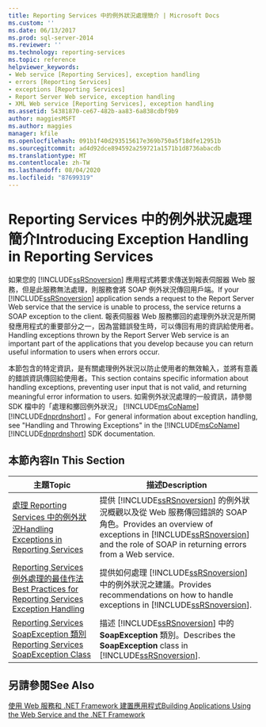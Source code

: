 ```yaml
---
title: Reporting Services 中的例外狀況處理簡介 | Microsoft Docs
ms.custom: ''
ms.date: 06/13/2017
ms.prod: sql-server-2014
ms.reviewer: ''
ms.technology: reporting-services
ms.topic: reference
helpviewer_keywords:
- Web service [Reporting Services], exception handling
- errors [Reporting Services]
- exceptions [Reporting Services]
- Report Server Web service, exception handling
- XML Web service [Reporting Services], exception handling
ms.assetid: 54381870-ce67-482b-aa83-6a838cdbf9b9
author: maggiesMSFT
ms.author: maggies
manager: kfile
ms.openlocfilehash: 091b1f40d293515617e369b750a5f18dfe12951b
ms.sourcegitcommit: ad4d92dce894592a259721a1571b1d8736abacdb
ms.translationtype: MT
ms.contentlocale: zh-TW
ms.lasthandoff: 08/04/2020
ms.locfileid: "87699319"
---
```

# <a name="introducing-exception-handling-in-reporting-services"></a><span data-ttu-id="c1426-102">Reporting Services 中的例外狀況處理簡介</span><span class="sxs-lookup"><span data-stu-id="c1426-102">Introducing Exception Handling in Reporting Services</span></span>
  <span data-ttu-id="c1426-103">如果您的 [!INCLUDE[ssRSnoversion](../../includes/ssrsnoversion-md.md)] 應用程式將要求傳送到報表伺服器 Web 服務，但是此服務無法處理，則服務會將 SOAP 例外狀況傳回用戶端。</span><span class="sxs-lookup"><span data-stu-id="c1426-103">If your [!INCLUDE[ssRSnoversion](../../includes/ssrsnoversion-md.md)] application sends a request to the Report Server Web service that the service is unable to process, the service returns a SOAP exception to the client.</span></span> <span data-ttu-id="c1426-104">報表伺服器 Web 服務擲回的處理例外狀況是所開發應用程式的重要部分之一，因為當錯誤發生時，可以傳回有用的資訊給使用者。</span><span class="sxs-lookup"><span data-stu-id="c1426-104">Handling exceptions thrown by the Report Server Web service is an important part of the applications that you develop because you can return useful information to users when errors occur.</span></span>  
  
 <span data-ttu-id="c1426-105">本節包含的特定資訊，是有關處理例外狀況以防止使用者的無效輸入，並將有意義的錯誤資訊傳回給使用者。</span><span class="sxs-lookup"><span data-stu-id="c1426-105">This section contains specific information about handling exceptions, preventing user input that is not valid, and returning meaningful error information to users.</span></span> <span data-ttu-id="c1426-106">如需例外狀況處理的一般資訊，請參閱 SDK 檔中的「處理和擲回例外狀況」 [!INCLUDE[msCoName](../../includes/msconame-md.md)] [!INCLUDE[dnprdnshort](../../includes/dnprdnshort-md.md)] 。</span><span class="sxs-lookup"><span data-stu-id="c1426-106">For general information about exception handling, see "Handling and Throwing Exceptions" in the [!INCLUDE[msCoName](../../includes/msconame-md.md)] [!INCLUDE[dnprdnshort](../../includes/dnprdnshort-md.md)] SDK documentation.</span></span>  
  
## <a name="in-this-section"></a><span data-ttu-id="c1426-107">本節內容</span><span class="sxs-lookup"><span data-stu-id="c1426-107">In This Section</span></span>  
  
|<span data-ttu-id="c1426-108">主題</span><span class="sxs-lookup"><span data-stu-id="c1426-108">Topic</span></span>|<span data-ttu-id="c1426-109">描述</span><span class="sxs-lookup"><span data-stu-id="c1426-109">Description</span></span>|  
|-----------|-----------------|  
|[<span data-ttu-id="c1426-110">處理 Reporting Services 中的例外狀況</span><span class="sxs-lookup"><span data-stu-id="c1426-110">Handling Exceptions in Reporting Services</span></span>](handling-exceptions-in-reporting-services.md)|<span data-ttu-id="c1426-111">提供 [!INCLUDE[ssRSnoversion](../../includes/ssrsnoversion-md.md)] 的例外狀況概觀以及從 Web 服務傳回錯誤的 SOAP 角色。</span><span class="sxs-lookup"><span data-stu-id="c1426-111">Provides an overview of exceptions in [!INCLUDE[ssRSnoversion](../../includes/ssrsnoversion-md.md)] and the role of SOAP in returning errors from a Web service.</span></span>|  
|[<span data-ttu-id="c1426-112">Reporting Services 例外處理的最佳作法</span><span class="sxs-lookup"><span data-stu-id="c1426-112">Best Practices for Reporting Services Exception Handling</span></span>](best-practices/best-practices-for-reporting-services-exception-handling.md)|<span data-ttu-id="c1426-113">提供如何處理 [!INCLUDE[ssRSnoversion](../../includes/ssrsnoversion-md.md)] 中的例外狀況之建議。</span><span class="sxs-lookup"><span data-stu-id="c1426-113">Provides recommendations on how to handle exceptions in [!INCLUDE[ssRSnoversion](../../includes/ssrsnoversion-md.md)].</span></span>|  
|[<span data-ttu-id="c1426-114">Reporting Services SoapException 類別</span><span class="sxs-lookup"><span data-stu-id="c1426-114">Reporting Services SoapException Class</span></span>](soapexception-class/reporting-services-soapexception-class.md)|<span data-ttu-id="c1426-115">描述 [!INCLUDE[ssRSnoversion](../../includes/ssrsnoversion-md.md)] 中的 **SoapException** 類別。</span><span class="sxs-lookup"><span data-stu-id="c1426-115">Describes the **SoapException** class in [!INCLUDE[ssRSnoversion](../../includes/ssrsnoversion-md.md)].</span></span>|  
  
## <a name="see-also"></a><span data-ttu-id="c1426-116">另請參閱</span><span class="sxs-lookup"><span data-stu-id="c1426-116">See Also</span></span>  
 [<span data-ttu-id="c1426-117">使用 Web 服務和 .NET Framework 建置應用程式</span><span class="sxs-lookup"><span data-stu-id="c1426-117">Building Applications Using the Web Service and the .NET Framework</span></span>](../report-server-web-service/net-framework/building-applications-using-the-web-service-and-the-net-framework.md)  
  
  
